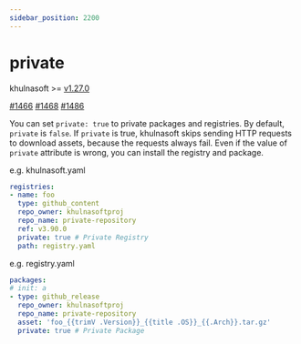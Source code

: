 ```yaml
---
sidebar_position: 2200
---
```


# private

khulnasoft >= [v1.27.0](https://github.com/khulnasoftproj/khulnasoft/releases/tag/v1.27.0)

[#1466](https://github.com/khulnasoftproj/khulnasoft/issues/1466) [#1468](https://github.com/khulnasoftproj/khulnasoft/issues/1468) [#1486](https://github.com/khulnasoftproj/khulnasoft/pull/1486)

You can set `private: true` to private packages and registries.
By default, `private` is `false`.
If `private` is true, khulnasoft skips sending HTTP requests to download assets, because the requests always fail.
Even if the value of `private` attribute is wrong, you can install the registry and package.

e.g. khulnasoft.yaml

```yaml
registries:
- name: foo
  type: github_content
  repo_owner: khulnasoftproj
  repo_name: private-repository
  ref: v3.90.0
  private: true # Private Registry
  path: registry.yaml
```

e.g. registry.yaml

```yaml
packages:
# init: a
- type: github_release
  repo_owner: khulnasoftproj
  repo_name: private-repository
  asset: 'foo_{{trimV .Version}}_{{title .OS}}_{{.Arch}}.tar.gz'
  private: true # Private Package
```
